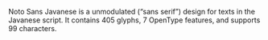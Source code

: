 Noto Sans Javanese is a unmodulated (“sans serif”) design for texts in the Javanese script. It contains 405 glyphs, 7 OpenType features, and supports 99 characters.